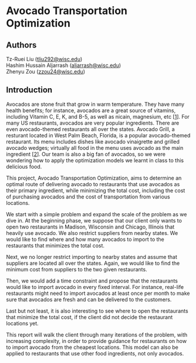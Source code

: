 # Avocado Transportation Optimization

## Authors
Tz-Ruei Liu (tliu292@wisc.edu)  
Hashim Hussain Aljarrash (aljarrash@wisc.edu)  
Zhenyu Zou (zzou24@wisc.edu)

## Introduction

Avocados are stone fruit that grow in warm temperature. They have many health benefits; for instance, avocados are a great source of vitamins, including Vitamin C, E, K, and B-5, as well as nicain, magnesium, etc [[1](https://www.medicalnewstoday.com/articles/270406)]. For many US restaurants, avocados are very popular ingredients. There are even avocado-themed restaurants all over the states. Avocado Grill, a resturant located in West Palm Beach, Florida, is a popular avocado-themed restaurant. Its menu includes dishes like avocado vinaigrette and grilled avocado wedges; virtually all food in the menu uses avocado as the main ingredient [[2](https://www.rd.com/advice/travel/avocado-themed-restaurants/)]. Our team is also a big fan of avocados, so we were wondering how to apply the optimization models we learnt in class to this delicious food. 

This project, Avocado Transportation Optimization, aims to determine an optimal route of delivering avocado to restaurants that use avocados as their primary ingredient, while minimizing the total cost, including the cost of purchasing avocados and the cost of transportation from various locations.

We start with a simple problem and expand the scale of the problem as we dive in. At the beginning phase, we suppose that our client only wants to open two restaurants in Madison, Wisconsin and Chicago, Illinois that heavily use avocado. We also restrict suppliers from nearby states. We would like to find where and how many avocados to import to the restaurants that minimizes the total cost.

Next, we no longer restrict importing to nearby states and assume that suppliers are located all over the states. Again, we would like to find the minimum cost from suppliers to the two given restaurants.

Then, we would add a time constraint and propose that the restaurants would like to import avocado in every fixed interval. For instance, real-life restaurants might need to import avocados at least once per month to make sure that avocados are fresh and can be delivered to the customers.

Last but not least, it is also interesting to see where to open the restaurants that minimize the total cost, if the client did not decide the restaurant locations yet.

This report will walk the client through many iterations of the problem, with increasing complexity, in order to provide guidance for restaurants on how to import avocado from the cheapest locations. This model can also be applied to restaurants that use other food ingredients, not only avocados.
